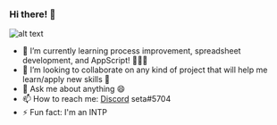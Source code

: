 ### Hi there! 👋

![alt text](https://user-images.githubusercontent.com/101081243/157005209-f9622af3-b8d1-4e69-bc6a-a2e5d518c183.gif)

- 🌱 I’m currently learning process improvement, spreadsheet development, and AppScript! 👨🏻‍💻
- 👯 I’m looking to collaborate on any kind of project that will help me learn/apply new skills 🥼
- 💬 Ask me about anything 😄
- 📫 How to reach me: [Discord](https://discord.com/) seta#5704
- ⚡ Fun fact: I'm an INTP

